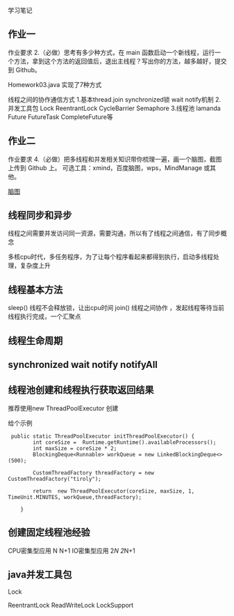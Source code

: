 学习笔记

## 作业一

作业要求
2.（必做）思考有多少种方式，在 main 函数启动一个新线程，运行一个方法，拿到这个方法的返回值后，退出主线程？写出你的方法，越多越好，提交到 Github。

Homework03.java 实现了7种方式

线程之间的协作通信方式
1.基本thread.join  synchronized锁  wait notify机制
2.并发工具包 Lock ReentrantLock CycleBarrier Semaphore
3.线程池   lamanda  Future FutureTask CompleteFuture等


## 作业二
作业要求
4.（必做）把多线程和并发相关知识带你梳理一遍，画一个脑图，截图上传到 Github 上。 可选工具：xmind，百度脑图，wps，MindManage 或其他。

[脑图](https://github.com/candyYu/JAVA-000/tree/main/Week_04/并发和多线程.png)

## 线程同步和异步

线程之间需要并发访问同一资源，需要沟通，所以有了线程之间通信，有了同步概念

多核cpu时代，多任务程序，为了让每个程序看起来都得到执行，启动多线程处理，复杂度上升


## 线程基本方法
sleep()  线程不会释放锁，让出cpu时间
join()  线程之间协作 ，发起线程等待当前线程执行完成，一个汇聚点


## 线程生命周期



## synchronized  wait notify notifyAll



## 线程池创建和线程执行获取返回结果

推荐使用new ThreadPoolExecutor 创建


给个示例

```
 public static ThreadPoolExecutor initThreadPoolExecutor() {
        int coreSize =  Runtime.getRuntime().availableProcessors();
        int maxSize = coreSize * 2;
        BlockingDeque<Runnable> workQueue = new LinkedBlockingDeque<>(500);

        CustomThreadFactory threadFactory = new CustomThreadFactory("tiroly");

        return  new ThreadPoolExecutor(coreSize, maxSize, 1, TimeUnit.MINUTES, workQueue,threadFactory);

    }

```

## 创建固定线程池经验

CPU密集型应用 N N+1
IO密集型应用  2*N  2*N+1


## java并发工具包

Lock

ReentrantLock
ReadWriteLock
LockSupport






